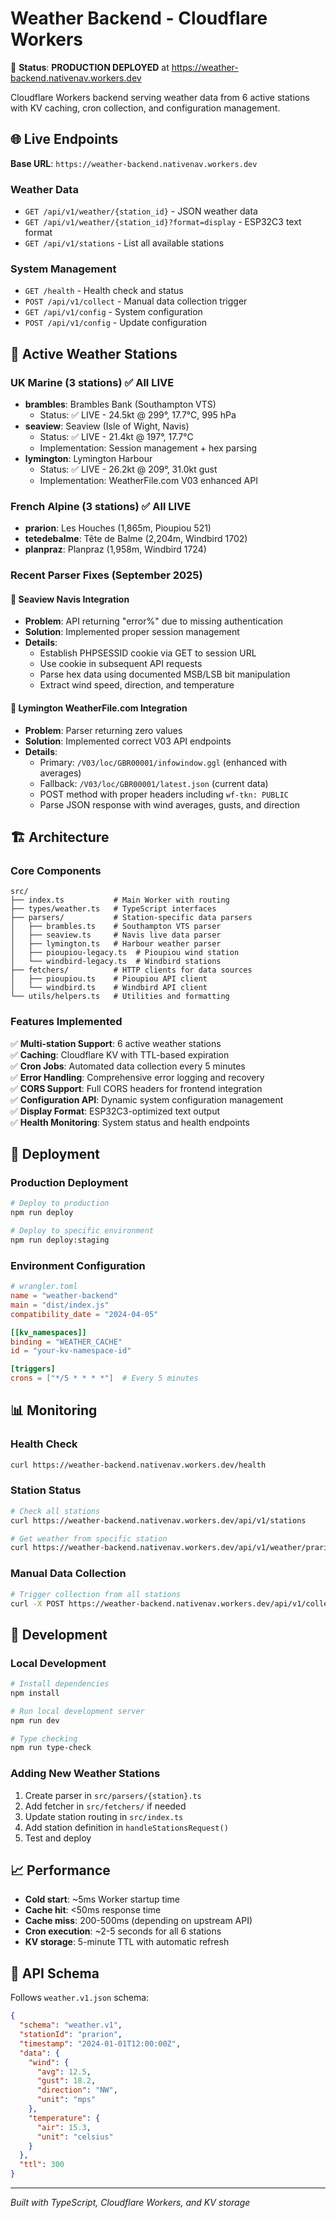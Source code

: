# Weather Backend - Cloudflare Workers

🚀 **Status**: **PRODUCTION DEPLOYED** at https://weather-backend.nativenav.workers.dev

Cloudflare Workers backend serving weather data from 6 active stations with KV caching, cron collection, and configuration management.

## 🌐 Live Endpoints

**Base URL**: `https://weather-backend.nativenav.workers.dev`

### Weather Data
- `GET /api/v1/weather/{station_id}` - JSON weather data
- `GET /api/v1/weather/{station_id}?format=display` - ESP32C3 text format
- `GET /api/v1/stations` - List all available stations

### System Management
- `GET /health` - Health check and status
- `POST /api/v1/collect` - Manual data collection trigger
- `GET /api/v1/config` - System configuration
- `POST /api/v1/config` - Update configuration

## 📍 Active Weather Stations

### UK Marine (3 stations) ✅ All LIVE
- **brambles**: Brambles Bank (Southampton VTS)
  - Status: ✅ LIVE - 24.5kt @ 299°, 17.7°C, 995 hPa
- **seaview**: Seaview (Isle of Wight, Navis)
  - Status: ✅ LIVE - 21.4kt @ 197°, 17.7°C
  - Implementation: Session management + hex parsing
- **lymington**: Lymington Harbour
  - Status: ✅ LIVE - 26.2kt @ 209°, 31.0kt gust
  - Implementation: WeatherFile.com V03 enhanced API

### French Alpine (3 stations) ✅ All LIVE
- **prarion**: Les Houches (1,865m, Pioupiou 521)
- **tetedebalme**: Tête de Balme (2,204m, Windbird 1702)
- **planpraz**: Planpraz (1,958m, Windbird 1724)

### Recent Parser Fixes (September 2025)

#### 🔧 Seaview Navis Integration
- **Problem**: API returning "error%" due to missing authentication
- **Solution**: Implemented proper session management
- **Details**:
  - Establish PHPSESSID cookie via GET to session URL
  - Use cookie in subsequent API requests
  - Parse hex data using documented MSB/LSB bit manipulation
  - Extract wind speed, direction, and temperature

#### 🔧 Lymington WeatherFile.com Integration  
- **Problem**: Parser returning zero values
- **Solution**: Implemented correct V03 API endpoints
- **Details**:
  - Primary: `/V03/loc/GBR00001/infowindow.ggl` (enhanced with averages)
  - Fallback: `/V03/loc/GBR00001/latest.json` (current data)
  - POST method with proper headers including `wf-tkn: PUBLIC`
  - Parse JSON response with wind averages, gusts, and direction

## 🏗️ Architecture

### Core Components
```
src/
├── index.ts           # Main Worker with routing
├── types/weather.ts   # TypeScript interfaces
├── parsers/           # Station-specific data parsers
│   ├── brambles.ts    # Southampton VTS parser
│   ├── seaview.ts     # Navis live data parser
│   ├── lymington.ts   # Harbour weather parser
│   ├── pioupiou-legacy.ts  # Pioupiou wind station
│   └── windbird-legacy.ts  # Windbird stations
├── fetchers/          # HTTP clients for data sources
│   ├── pioupiou.ts    # Pioupiou API client
│   └── windbird.ts    # Windbird API client
└── utils/helpers.ts   # Utilities and formatting
```

### Features Implemented
✅ **Multi-station Support**: 6 active weather stations  
✅ **Caching**: Cloudflare KV with TTL-based expiration  
✅ **Cron Jobs**: Automated data collection every 5 minutes  
✅ **Error Handling**: Comprehensive error logging and recovery  
✅ **CORS Support**: Full CORS headers for frontend integration  
✅ **Configuration API**: Dynamic system configuration management  
✅ **Display Format**: ESP32C3-optimized text output  
✅ **Health Monitoring**: System status and health endpoints  

## 🚀 Deployment

### Production Deployment
```bash
# Deploy to production
npm run deploy

# Deploy to specific environment
npm run deploy:staging
```

### Environment Configuration
```toml
# wrangler.toml
name = "weather-backend"
main = "dist/index.js"
compatibility_date = "2024-04-05"

[[kv_namespaces]]
binding = "WEATHER_CACHE"
id = "your-kv-namespace-id"

[triggers]
crons = ["*/5 * * * *"]  # Every 5 minutes
```

## 📊 Monitoring

### Health Check
```bash
curl https://weather-backend.nativenav.workers.dev/health
```

### Station Status
```bash
# Check all stations
curl https://weather-backend.nativenav.workers.dev/api/v1/stations

# Get weather from specific station
curl https://weather-backend.nativenav.workers.dev/api/v1/weather/prarion
```

### Manual Data Collection
```bash
# Trigger collection from all stations
curl -X POST https://weather-backend.nativenav.workers.dev/api/v1/collect
```

## 🔧 Development

### Local Development
```bash
# Install dependencies
npm install

# Run local development server
npm run dev

# Type checking
npm run type-check
```

### Adding New Weather Stations
1. Create parser in `src/parsers/{station}.ts`
2. Add fetcher in `src/fetchers/` if needed
3. Update station routing in `src/index.ts`
4. Add station definition in `handleStationsRequest()`
5. Test and deploy

## 📈 Performance

- **Cold start**: ~5ms Worker startup time
- **Cache hit**: <50ms response time
- **Cache miss**: 200-500ms (depending on upstream API)
- **Cron execution**: ~2-5 seconds for all 6 stations
- **KV storage**: 5-minute TTL with automatic refresh

## 🎯 API Schema

Follows `weather.v1.json` schema:
```json
{
  "schema": "weather.v1",
  "stationId": "prarion",
  "timestamp": "2024-01-01T12:00:00Z",
  "data": {
    "wind": {
      "avg": 12.5,
      "gust": 18.2,
      "direction": "NW",
      "unit": "mps"
    },
    "temperature": {
      "air": 15.3,
      "unit": "celsius"
    }
  },
  "ttl": 300
}
```

---

*Built with TypeScript, Cloudflare Workers, and KV storage*

